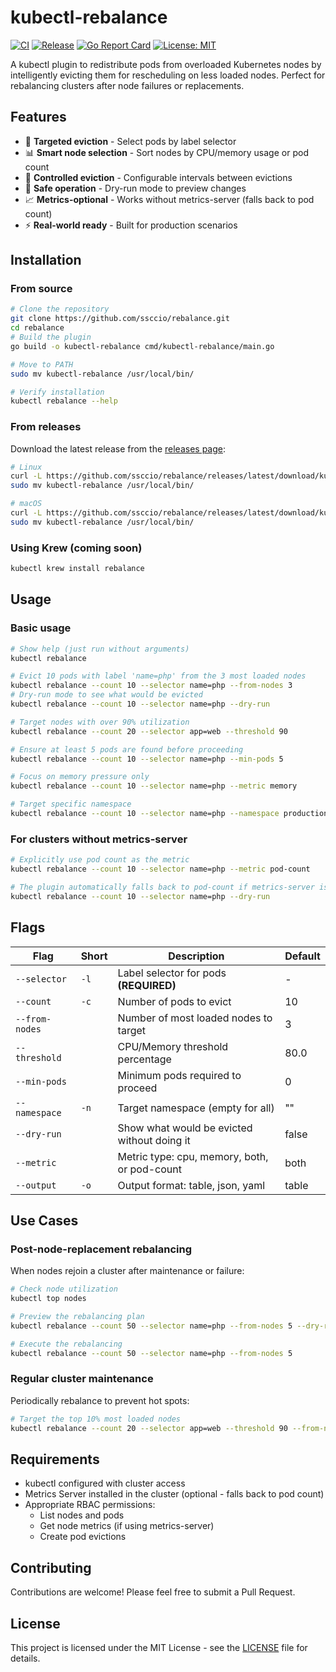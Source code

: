 # kubectl-rebalance

[![CI](https://github.com/ssccio/rebalance/actions/workflows/ci.yml/badge.svg)](https://github.com/ssccio/rebalance/actions/workflows/ci.yml)
[![Release](https://github.com/ssccio/rebalance/actions/workflows/release.yml/badge.svg)](https://github.com/ssccio/rebalance/actions/workflows/release.yml)
[![Go Report Card](https://goreportcard.com/badge/github.com/ssccio/rebalance)](https://goreportcard.com/report/github.com/ssccio/rebalance)
[![License: MIT](https://img.shields.io/badge/License-MIT-yellow.svg)](https://opensource.org/licenses/MIT)

A kubectl plugin to redistribute pods from overloaded Kubernetes nodes by intelligently evicting them for rescheduling on less loaded nodes. Perfect for rebalancing clusters after node failures or replacements.

## Features

- 🎯 **Targeted eviction** - Select pods by label selector
- 📊 **Smart node selection** - Sort nodes by CPU/memory usage or pod count
- 🔄 **Controlled eviction** - Configurable intervals between evictions
- 🧪 **Safe operation** - Dry-run mode to preview changes
- 📈 **Metrics-optional** - Works without metrics-server (falls back to pod count)
- ⚡ **Real-world ready** - Built for production scenarios

## Installation

### From source

```bash
# Clone the repository
git clone https://github.com/ssccio/rebalance.git
cd rebalance
# Build the plugin
go build -o kubectl-rebalance cmd/kubectl-rebalance/main.go

# Move to PATH
sudo mv kubectl-rebalance /usr/local/bin/

# Verify installation
kubectl rebalance --help
```

### From releases

Download the latest release from the [releases page](https://github.com/ssccio/rebalance/releases):

```bash
# Linux
curl -L https://github.com/ssccio/rebalance/releases/latest/download/kubectl-rebalance_Linux_x86_64.tar.gz | tar xz
sudo mv kubectl-rebalance /usr/local/bin/

# macOS
curl -L https://github.com/ssccio/rebalance/releases/latest/download/kubectl-rebalance_Darwin_x86_64.tar.gz | tar xz
sudo mv kubectl-rebalance /usr/local/bin/
```

### Using Krew (coming soon)

```bash
kubectl krew install rebalance
```

## Usage

### Basic usage

```bash
# Show help (just run without arguments)
kubectl rebalance

# Evict 10 pods with label 'name=php' from the 3 most loaded nodes
kubectl rebalance --count 10 --selector name=php --from-nodes 3
# Dry-run mode to see what would be evicted
kubectl rebalance --count 10 --selector name=php --dry-run

# Target nodes with over 90% utilization
kubectl rebalance --count 20 --selector app=web --threshold 90

# Ensure at least 5 pods are found before proceeding
kubectl rebalance --count 10 --selector name=php --min-pods 5

# Focus on memory pressure only
kubectl rebalance --count 10 --selector name=php --metric memory

# Target specific namespace
kubectl rebalance --count 10 --selector name=php --namespace production
```

### For clusters without metrics-server

```bash
# Explicitly use pod count as the metric
kubectl rebalance --count 10 --selector name=php --metric pod-count

# The plugin automatically falls back to pod-count if metrics-server is unavailable
kubectl rebalance --count 10 --selector name=php --dry-run
```

## Flags

| Flag | Short | Description | Default |
|------|-------|-------------|---------|
| `--selector` | `-l` | Label selector for pods **(REQUIRED)** | - |
| `--count` | `-c` | Number of pods to evict | 10 |
| `--from-nodes` | | Number of most loaded nodes to target | 3 |
| `--threshold` | | CPU/Memory threshold percentage | 80.0 |
| `--min-pods` | | Minimum pods required to proceed | 0 |
| `--namespace` | `-n` | Target namespace (empty for all) | "" || `--interval` | | Interval between evictions | 10s |
| `--dry-run` | | Show what would be evicted without doing it | false |
| `--metric` | | Metric type: cpu, memory, both, or pod-count | both |
| `--output` | `-o` | Output format: table, json, yaml | table |

## Use Cases

### Post-node-replacement rebalancing

When nodes rejoin a cluster after maintenance or failure:

```bash
# Check node utilization
kubectl top nodes

# Preview the rebalancing plan
kubectl rebalance --count 50 --selector name=php --from-nodes 5 --dry-run

# Execute the rebalancing
kubectl rebalance --count 50 --selector name=php --from-nodes 5
```

### Regular cluster maintenance

Periodically rebalance to prevent hot spots:

```bash
# Target the top 10% most loaded nodes
kubectl rebalance --count 20 --selector app=web --threshold 90 --from-nodes 10
```

## Requirements

- kubectl configured with cluster access
- Metrics Server installed in the cluster (optional - falls back to pod count)
- Appropriate RBAC permissions:
  - List nodes and pods
  - Get node metrics (if using metrics-server)
  - Create pod evictions

## Contributing

Contributions are welcome! Please feel free to submit a Pull Request.

## License

This project is licensed under the MIT License - see the [LICENSE](LICENSE) file for details.
